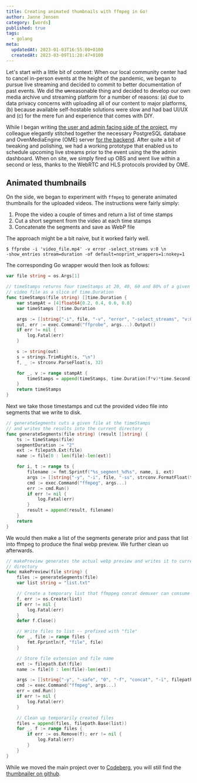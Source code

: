 ```yaml
---
title: Creating animated thumbnails with ffmpeg in Go!
author: Janne Jensen
category: [words]
published: true
tags:
  - golang
meta:
  updatedAt: 2023-01-03T16:55:00+0100
  createdAt: 2023-03-09T11:28:47+0100
---
```


Let's start with a little bit of context: When our local community center had to cancel in-person events at the height of the pandemic, we began to pursue live streaming and decided to commit to better documentation of past events. We did the <del>un</del>reasonable thing and decided to develop our own media archive und streaming platform for a number of reasons: (a) due to data privacy concerns with uploading all of our content to major platforms, (b) because available self-hostable solutions were slow and had bad UI/UX and (c) for the mere fun and experience that comes with DIY.

While I began writing [the user and admin facing side of the project](https://codeberg.org/mediathek/media-ui), my colleague elegantly stitched together the necessary PostgreSQL database and OvenMediaEngine (OME) server [for the backend](https://codeberg.org/mediathek/media-server). After quite a bit of tweaking and polishing, we had a working prototype that enabled us to schedule upcoming live streams prior to the event using the the admin dashboard. When on site, we simply fired up OBS and went live within a second or less, thanks to the WebRTC and HLS protocols provided by OME.

## Animated thumbnails

On the side, we began to experiment with `ffmpeg` to generate animated thumbnails for the uploaded videos. The instructions were fairly simply:

1. Prope the video a couple of times and return a list of time stamps
2. Cut a short segment from the video at each time stamps
3. Concatenate the segments and save as WebP file

The approach might be a bit naive, but it worked fairly well.

```shell
$ ffprobe -i 'video_file.mp4' -v error -select_streams v:0 \n
-show_entries stream=duration -of default=noprint_wrappers=1:nokey=1
```

The corresponding Go wrapper would then look as follows:

```go
var file string = os.Args[1]

// timeStamps returns four timeStamps at 20, 40, 60 and 80% of a given
// video file as a slice of time.Duration
func timeStamps(file string) []time.Duration {
	var stampAt = [4]float64{0.2, 0.4, 0.6, 0.8}
	var timeStamps []time.Duration

	args := []string{"-i", file, "-v", "error", "-select_streams", "v:0", "-show_entries", "stream=duration", "-of", "default=noprint_wrappers=1:nokey=1"}
	out, err := exec.Command("ffprobe", args...).Output()
	if err != nil {
		log.Fatal(err)
	}

	s := string(out)
	s = strings.TrimRight(s, "\n")
	f, _ := strconv.ParseFloat(s, 32)

	for _, v := range stampAt {
		timeStamps = append(timeStamps, time.Duration(f*v)*time.Second)
	}
	return timeStamps
}
```

Next we take those timestamps and cut the provided video file into segments that we write to disk.

```go
// generateSegments cuts a given file at the timeStamps
// and writes the results into the current directory
func generateSegments(file string) (result []string) {
	ts := timeStamps(file)
	segmentDuration := "2"
	ext := filepath.Ext(file)
	name := file[0 : len(file)-len(ext)]

	for i, t := range ts {
		filename := fmt.Sprintf("%s_segment_%d%s", name, i, ext)
		args := []string{"-y", "-i", file, "-ss", strconv.FormatFloat(t.Seconds(), 'f', 0, 64), "-t", segmentDuration, "-map", "0:v:0", "-vcodec", "copy", filename}
		cmd := exec.Command("ffmpeg", args...)
		err := cmd.Run()
		if err != nil {
			log.Fatal(err)
		}
		result = append(result, filename)
	}
	return
}
```

We would then make a list of the segments generate prior and pass that list into ffmpeg to produce the final webp preview. We further clean uo afterwards.

```go
// makePreview generates the actual webp preview and writes it to current
// directory
func makePreview(file string) {
	files := generateSegments(file)
	var list string = "list.txt"

	// Create a temporary list that ffmppeg concat demuxer can consume
	f, err := os.Create(list)
	if err != nil {
		log.Fatal(err)
	}
	defer f.Close()

	// Write files to list -- prefixed with "file"
	for _, file := range files {
		fmt.Fprintln(f, "file", file)
	}

	// Store file extension and file name
	ext := filepath.Ext(file)
	name := file[0 : len(file)-len(ext)]

	args := []string{"-y", "-safe", "0", "-f", "concat", "-i", filepath.Base(list), "-an", "-vcodec", "libwebp", "-loop", "0", "-preset", "picture", "-vf", "fps=6,scale=480:-1:flags=lanczos  ", "-qscale", "40", "-compression_level", "6", name + "_preview.webp"}
	cmd := exec.Command("ffmpeg", args...)
	err = cmd.Run()
	if err != nil {
		log.Fatal(err)
	}

	// Clean up temporarily created files
	files = append(files, filepath.Base(list))
	for _, f := range files {
		if err := os.Remove(f); err != nil {
			log.Fatal(err)
		}
	}
}
```

While we moved the main project over to [Codeberg](https://codeberg.org/Mediathek/), you will still find the [thumbnailer on github](https://github.com/Kukoon/thumbnailer/).
